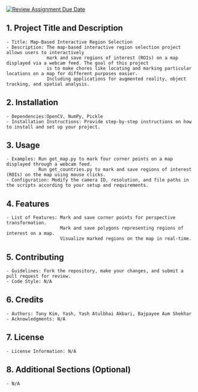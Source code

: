 [![Review Assignment Due Date](https://classroom.github.com/assets/deadline-readme-button-24ddc0f5d75046c5622901739e7c5dd533143b0c8e959d652212380cedb1ea36.svg)](https://classroom.github.com/a/545oUMxH)

## 1. Project Title and Description
    - Title: Map-Based Interactive Region Selection
    - Description: The map-based interactive region selection project allows users to interactively 
                   mark and save regions of interest (ROIs) on a map displayed via a webcam feed. The goal of this project 
                   is to make chores like locating and marking particular locations on a map for different purposes easier. 
                   Including applications for augmented reality, object tracking, and spatial analysis.
## 2. Installation
    - Dependencies:OpenCV, NumPy, Pickle
    - Installation Instructions: Provide step-by-step instructions on how to install and set up your project.
## 3. Usage
    - Examples: Run get_map.py to mark four corner points on a map displayed through a webcam feed.
                Run get_countries.py to mark and save regions of interest (ROIs) on the map using mouse clicks.
    - Configuration: Modify the camera ID, resolution, and file paths in the scripts according to your setup and requirements.
## 4. Features
    - List of Features: Mark and save corner points for perspective transformation.
                        Mark and save polygons representing regions of interest on a map.
                        Visualize marked regions on the map in real-time.
## 5. Contributing
    - Guidelines: Fork the repository, make your changes, and submit a pull request for review.
    - Code Style: N/A
## 6. Credits
    - Authors: Tony Kim, Yash, Yash Atulbhai Akbari, Bajpayee Aum Shekhar
    - Acknowledgments: N/A
## 7. License
    - License Information: N/A
## 8. Additional Sections (Optional)
    - N/A

